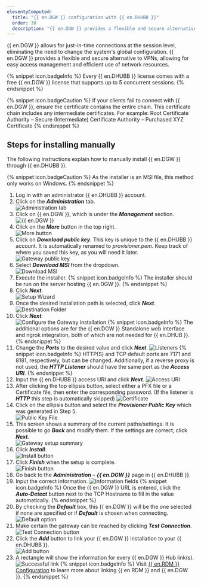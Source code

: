 ```yaml
---
eleventyComputed:
  title: "{{ en.DGW }} configuration with {{ en.DHUBB }}"
  order: 30
  description: "{{ en.DGW }} provides a flexible and secure alternative to VPNs, allowing for easy access management and efficient use of network resources."
---
```

{{ en.DGW }} allows for just-in-time connections at the session level, eliminating the need to change the system's global configuration. {{ en.DGW }} provides a flexible and secure alternative to VPNs, allowing for easy access management and efficient use of network resources.  

{% snippet icon.badgeInfo %}
Every {{ en.DHUBB }} license comes with a free {{ en.DGW }} license that supports up to 5 concurrent sessions.
{% endsnippet %}

{% snippet icon.badgeCaution %}
If your clients fail to connect with {{ en.DGW }}, ensure the certificate contains the entire chain. This certificate chain includes any intermediate certificates. For example: Root Certificate Authority – Secure (Intermediate) Certificate Authority – Purchased XYZ Certificate
{% endsnippet %}  

## Steps for installing manually
The following instructions explain how to manually install {{ en.DGW }} through {{ en.DHUBB }}.

{% snippet icon.badgeCaution %}
As the installer is an MSI file, this method only works on Windows.
{% endsnippet %}

1. Log in with an administrator {{ en.DHUBB }} account.
1. Click on the ***Administration*** tab.  
![Administration tab](https://cdnweb.devolutions.net/docs/HUBB0005_2024_1.png)
1. Click on {{ en.DGW }}, which is under the ***Management*** section.  
![{{ en.DGW }}](https://cdnweb.devolutions.net/docs/HUBB0006_2024_1.png)
1. Click on the ***More*** button in the top right.  
![More button](https://cdnweb.devolutions.net/docs/HUBB0007_2024_1.png)
1. Click on ***Download public key***. This key is unique to the {{ en.DHUBB }} account. It is automatically renamed to *provisioner.pem*. Keep track of where you saved this key, as you will need it later.  
![Gateway public key](https://cdnweb.devolutions.net/docs/HUBB0009_2024_1.png)
1. Select ***Download MSI*** from the dropdown.  
![Download MSI](https://cdnweb.devolutions.net/docs/HUBB0008_2024_1.png)
1. Execute the installer.
   {% snippet icon.badgeInfo %}
   The installer should be run on the server hosting {{ en.DGW }}.
   {% endsnippet %}
1. Click ***Next***.  
![Setup Wizard](https://cdnweb.devolutions.net/docs/HUBB0010_2024_1.png)
1. Once the desired installation path is selected, click ***Next***.  
![Destination Folder](https://cdnweb.devolutions.net/docs/HUBB0011_2024_1.png)
1. Click ***Next***.  
![Configure the Gateway installation](https://cdnweb.devolutions.net/docs/HUBB0012_2024_1.png)
   {% snippet icon.badgeInfo %}
   The additional options are for the {{ en.DGW }} Standalone web interface and ngrok integration, both of which are not needed for {{ en.DHUB }}.
   {% endsnippet %}
1. Change the ***Ports*** to the desired value and click ***Next***.
![Listeners](https://cdnweb.devolutions.net/docs/HUBB0013_2024_1.png)
   {% snippet icon.badgeInfo %}
   HTTP(S) and TCP default ports are 7171 and 8181, respectively, but can be changed. Additionally, if a reverse proxy is not used, the ***HTTP Listener*** should have the same port as the ***Access URI***.
   {% endsnippet %}
1. Input the {{ en.DHUBB }} access URI and click ***Next***.
![Access URI](https://cdnweb.devolutions.net/docs/HUBB0014_2024_1.png)
1. After clicking the top ellipsis button, select either a PFX file or a Certificate file, then enter the corresponding password. (If the listener is ***HTTP*** this step is automatically skipped)
![Certificate](https://cdnweb.devolutions.net/docs/HUBB0015_2024_1.png)
1. Click on the ellipsis button and select the ***Provisioner Public Key*** which was generated in Step 5.  
![Public Key File](https://cdnweb.devolutions.net/docs/HUBB0016_2024_1.png)
1. This screen shows a summary of the current paths/settings. It is possible to go ***Back*** and modify them. If the settings are correct, click ***Next***.  
![Gateway setup summary](https://cdnweb.devolutions.net/docs/HUBB0017_2024_1.png)
1. Click ***Install***.  
![Install button](https://cdnweb.devolutions.net/docs/HUBB0018_2024_1.png)
1. Click ***Finish*** when the setup is complete.  
![Finish button](https://cdnweb.devolutions.net/docs/HUBB0019_2024_1.png)
1. Go back to the ***Administration*** – ***{{ en.DGW }}*** page in {{ en.DHUBB }}.
1. Input the correct information.
![Information fields](https://cdnweb.devolutions.net/docs/HUBB0020_2024_1.png)
   {% snippet icon.badgeInfo %}
   Once the {{ en.DGW }} URL is entered, click the ***Auto-Detect*** button next to the TCP Hostname to fill in the value automatically.
   {% endsnippet %}
1. By checking the ***Default*** box, this {{ en.DGW }} will be the one selected if none are specified or if ***Default*** is chosen when connecting.  
![Default option](https://cdnweb.devolutions.net/docs/HUBB0021_2024_1.png)
1. Make certain the gateway can be reached by clicking ***Test Connection***.  
![Test Connection button](https://cdnweb.devolutions.net/docs/HUBB0022_2024_1.png)
1. Click the ***Add*** button to link your {{ en.DGW }} installation to your {{ en.DHUBB }}.  
![Add button](https://cdnweb.devolutions.net/docs/HUBB0023_2024_1.png)
1. A rectangle will show the information for every {{ en.DGW }} Hub link(s).  
![Successful link](https://cdnweb.devolutions.net/docs/HUBB0024_2024_1.png)
{% snippet icon.badgeInfo %}
Visit [{{ en.RDM }} Configuration](/dgw/hub/rdm-configuration/) to learn more about linking {{ en.RDM }} and {{ en.DGW }}.
{% endsnippet %}
